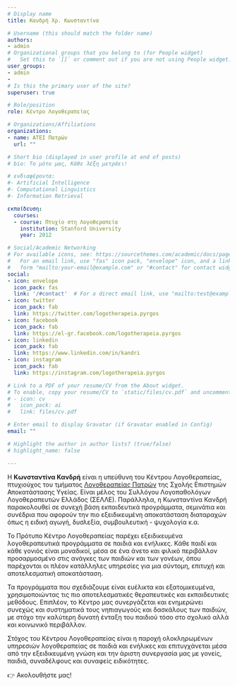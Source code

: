```yaml
---
# Display name
title: Κανδρή Χρ. Κωνσταντίνα

# Username (this should match the folder name)
authors:
- admin
# Organizational groups that you belong to (for People widget)
#   Set this to `[]` or comment out if you are not using People widget.
user_groups:
- admin
- 
# Is this the primary user of the site?
superuser: true

# Role/position
role: Κέντρο Λογοθεραπείας 

# Organizations/Affiliations
organizations:
- name: ΑΤΕΙ Πατρών
  url: ""

# Short bio (displayed in user profile at end of posts)
# bio: Το μότο μας, Κάθε λέξη μετράει!

# ενδιαφέροντα:
#- Artificial Intelligence
#- Computational Linguistics
#- Information Retrieval

εκπαίδευση:
  courses:
  - course: Πτυχίο στη Λογοθεραπεία
    institution: Stanford University
    year: 2012

# Social/Academic Networking
# For available icons, see: https://sourcethemes.com/academic/docs/page-builder/#icons
#   For an email link, use "fas" icon pack, "envelope" icon, and a link in the
#   form "mailto:your-email@example.com" or "#contact" for contact widget.
social:
- icon: envelope
  icon_pack: fas
  link: '/#contact'  # For a direct email link, use "mailto:test@example.org".
- icon: twitter
  icon_pack: fab
  link: https://twitter.com/logotherapeia.pyrgos
- icon: facebook
  icon_pack: fab
  link: https://el-gr.facebook.com/logotherapeia.pyrgos
- icon: linkedin
  icon_pack: fab
  link: https://www.linkedin.com/in/kandri
- icon: instagram
  icon_pack: fab
  link: https://instagram.com/logotherapeia.pyrgos

# Link to a PDF of your resume/CV from the About widget.
# To enable, copy your resume/CV to `static/files/cv.pdf` and uncomment the lines below.
# - icon: cv
#   icon_pack: ai
#   link: files/cv.pdf

# Enter email to display Gravatar (if Gravatar enabled in Config)
email: ""

# Highlight the author in author lists? (true/false)
# highlight_name: false

---
```

Η **Κωνσταντίνα Κανδρή** είναι η υπεύθυνη του Κέντρου Λογοθεραπείας, πτυχιούχος του τμήματος [Λογοθεραπείας Πατρών](http://logoth.upatras.gr/) της Σχολής Επιστημών Αποκατάστασης Υγείας. Είναι μέλος του Συλλόγου Λογοπαθολόγων Λογοθεραπευτών Ελλάδος (ΣΕΛΛΕ). Παράλληλα, η Κωνσταντίνα Κανδρή παρακολουθεί σε συνεχή βάση εκπαιδευτικά προγράμματα, σεμινάτια και συνέδρια που αφορούν την πιο εξειδικευμένη αποκατάσταση διαταραχών όπως η ειδική αγωγή, δυσλεξία, συμβουλευτική - ψυχολογία κ.α. 

Το Πρότυπο Κέντρο Λογοθεραπείας παρέχει εξειδικευμένα λογοθεραπευτικά προγράμματα σε παιδιά και ενήλικες. Κάθε παιδί και κάθε γονιός είναι μοναδικοί, μέσα σε ένα άνετο και φιλικό περιβάλλον προσαρμοσμένο στις ανάγκες των παιδιών και των γονέων, όπου παρέχονται οι πλέον κατάλληλες υπηρεσίες για μια σύντομη, επιτυχή και αποτελεσματική αποκατάσταση.

Τα προγράμματα που σχεδιάζουμε είναι ευέλικτα και εξατομικευμένα, χρησιμοποιώντας τις πιο αποτελεσματικές θεραπευτικές και εκπαιδευτικές μεθόδους. Επιπλέον, το Κέντρο μας συνεργάζεται και ενημερώνει συνεχώς και συστηματικά τους νηπιαγωγούς και δασκάλους των παιδιών, με στόχο την καλύτερη δυνατή ένταξη του παιδιού τόσο στο σχολικό αλλά και κοινωνικό περιβάλλον.

Στόχος του Κέντρου Λογοθεραπείας είναι η παροχή ολοκληρωμένων υπηρεσιών λογοθεραπείας σε παιδιά και ενήλικες και επιτυγχάνεται μέσα από την εξειδικευμένη γνώση και την άριστη συνεργασία μας με γονείς, παιδιά, συναδέλφους και συναφείς ειδικότητες.

👉 Ακολουθήστε μας!